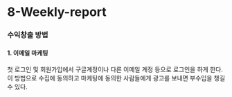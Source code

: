 # 8-Weekly-report

### 수익창출 방법

#### 1. 이메일 마케팅
첫 로그인 및 회원가입에서 구글계정이나 다른 이메일 계정 등으로 로그인을 하게 한다.
이 방법으로 수집에 동의하고 마케팅에 동의한 사람들에게 광고를 보내면 부수입을 챙길 수 있다.

